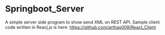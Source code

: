 # Springboot_Server

A simple server side program to show send XML on REST API. Sample client code written in Reacj.js is here: https://github.com/arthas009/React_Client
